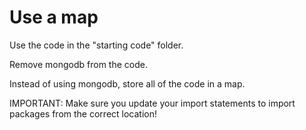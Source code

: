 # Use a map

Use the code in the "starting code" folder.

Remove mongodb from the code.

Instead of using mongodb, store all of the code in a map.

IMPORTANT:
Make sure you update your import statements to import packages from the correct location!